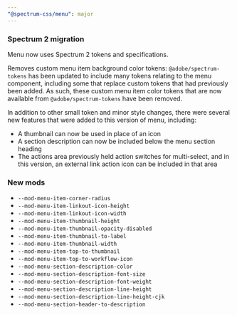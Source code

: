 ```yaml
---
"@spectrum-css/menu": major
---
```


### Spectrum 2 migration

Menu now uses Spectrum 2 tokens and specifications.

Removes custom menu item background color tokens: `@adobe/spectrum-tokens` has been updated to include many tokens relating to the menu component, including some that replace custom tokens that had previously been added. As such, these custom menu item color tokens that are now available from `@adobe/spectrum-tokens` have been removed.

In addition to other small token and minor style changes, there were several new features that were added to this version of menu, including:

- A thumbnail can now be used in place of an icon
- A section description can now be included below the menu section heading
- The actions area previously held action switches for multi-select, and in this version, an external link action icon can be included in that area

### New mods

- `--mod-menu-item-corner-radius`
- `--mod-menu-item-linkout-icon-height`
- `--mod-menu-item-linkout-icon-width`
- `--mod-menu-item-thumbnail-height`
- `--mod-menu-item-thumbnail-opacity-disabled`
- `--mod-menu-item-thumbnail-to-label`
- `--mod-menu-item-thumbnail-width`
- `--mod-menu-item-top-to-thumbnail`
- `--mod-menu-item-top-to-workflow-icon`
- `--mod-menu-section-description-color`
- `--mod-menu-section-description-font-size`
- `--mod-menu-section-description-font-weight`
- `--mod-menu-section-description-line-height`
- `--mod-menu-section-description-line-height-cjk`
- `--mod-menu-section-header-to-description`
